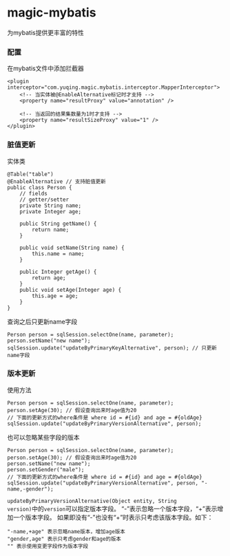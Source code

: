 # magic-mybatis
为mybatis提供更丰富的特性

### 配置
在mybatis文件中添加拦截器
```
<plugin interceptor="com.yuqing.magic.mybatis.interceptor.MapperInterceptor">
    <!-- 当实体被@EnableAlternative标记时才支持 -->
    <property name="resultProxy" value="annotation" />

    <!-- 当返回的结果集数量为1时才支持 -->
    <property name="resultSizeProxy" value="1" />
</plugin>
```
### 脏值更新
实体类
```
@Table("table")
@EnableAlternative // 支持脏值更新
public class Person {
    // fields
    // getter/setter
    private String name;
    private Integer age;

    public String getName() {
        return name;
    }

    public void setName(String name) {
        this.name = name;
    }

    public Integer getAge() {
        return age;
    }
    public void setAge(Integer age) {
        this.age = age;
    }
}
```
查询之后只更新name字段
```
Person person = sqlSession.selectOne(name, parameter);
person.setName("new name");
sqlSession.update("updateByPrimaryKeyAlternative", person); // 只更新name字段
```

### 版本更新
使用方法
```
Person person = sqlSession.selectOne(name, parameter);
person.setAge(30); // 假设查询出来时age值为20
// 下面的更新方式的where条件是 where id = #{id} and age = #{oldAge}
sqlSession.update("updateByPrimaryVersionAlternative", person);
```
也可以忽略某些字段的版本
```
Person person = sqlSession.selectOne(name, parameter);
person.setAge(30); // 假设查询出来时age值为20
person.setName("new name");
person.setGender("male");
// 下面的更新方式的where条件是 where id = #{id} and age = #{oldAge}
sqlSession.update("updateByPrimaryVersionAlternative", person, "-name,-gender");
```
<code>updateByPrimaryVersionAlternative(Object entity, String version)</code>中的<code>version</code>可以指定版本字段。
“-”表示忽略一个版本字段，“+”表示增加一个版本字段。
如果即没有“-”也没有“+”时表示只考虑该版本字段。如下：
```
"-name,+age" 表示忽略name版本，增加age版本
"gender,age" 表示只考虑gender和age的版本
"" 表示使用变更字段作为版本字段
```